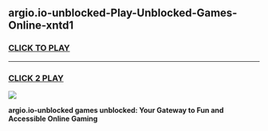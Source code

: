 
## argio.io-unblocked-Play-Unblocked-Games-Online-xntd1
<h3>
<a href="https://premium76.site?title=argio.io-unblocked&ref=25A">CLICK TO PLAY</a></h3>
<hr>

<h3>
<a href="https://premium76.site?title=argio.io-unblocked&ref=25A">CLICK 2 PLAY</a>
  
</h3>

<a href="https://premium76.site?title=argio.io-unblocked&ref=25A"><img src="https://clearcache.store/games.png"></a>


**argio.io-unblocked games unblocked: Your Gateway to Fun and Accessible Online Gaming**
